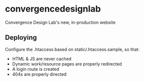 # convergencedesignlab

Convergence Design Lab's new, in-production website

## Deploying

Configure the .htaccess based on static/.htaccess.sample, so that:

- HTML & JS are never cached
- Dynamic work/resource pages are properly redirected
- A login route is created
- 404s are properly directed
